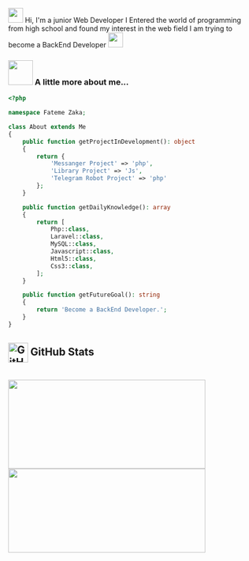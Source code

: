 
<img src="https://emojis.slackmojis.com/emojis/images/1660415435/60800/eyes.gif?1660415435" width="30"/> Hi, I'm a junior Web Developer
I Entered the world of programming from high school and found my interest in the web field
I am trying to become a BackEnd Developer  <img src="https://emojis.slackmojis.com/emojis/images/1660415350/60615/raising-hands.gif?1660415350" width="30"/>
### <img src="https://media.giphy.com/media/VgCDAzcKvsR6OM0uWg/giphy.gif" width="50"> A little more about me... 

```php
<?php

namespace Fateme Zaka;

class About extends Me
{
    public function getProjectInDevelopment(): object
    {
        return {
            'Messanger Project' => 'php',
            'Library Project' => 'Js',
            'Telegram Robot Project' => 'php'
        };
    }

    public function getDailyKnowledge(): array
    {
        return [
            Php::class,
            Laravel::class,
            MySQL::class,
            Javascript::class,
            Html5::class,
            Css3::class,
        ];
    }

    public function getFutureGoal(): string
    {
        return 'Become a BackEnd Developer.';
    }
}
```
<h2> <img width="40px" src="https://res.cloudinary.com/anuraghazra/image/upload/v1594908242/logo_ccswme.svg" align="center" alt="GitHub Readme Stats" />  GitHub Stats</h2>

<p align="left">
<a href="https://github.com/Ftm-Zaka02">
<br><img height="180em" width="400em" src="https://github-readme-stats.vercel.app/api?username=Ftm-Zaka02&show_icons=true&theme=tokyonight&PAT-1)](https://github.com/Ftm-Zaka02/github-readme-stats"/><img height="170em" width="400em" src="https://github-readme-stats.vercel.app/api/top-langs/?username=Ftm-Zaka02&layout=compact&theme=tokyonight&PAT-1)](https://github.com/Ftm-Zaka02/github-readme-stats"/>
</a>
</p>

